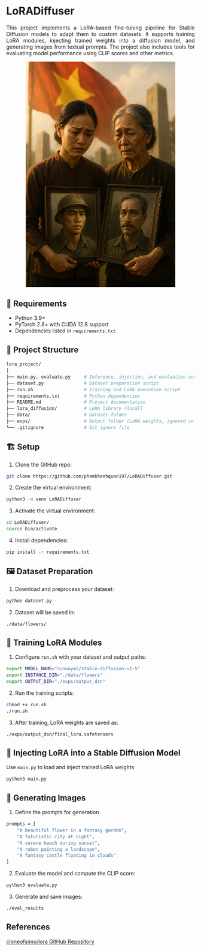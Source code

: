# LoRADiffuser
<p align="justify">
This project implements a LoRA-based fine-tuning pipeline for Stable Diffusion models to adapt them to custom datasets. It supports training LoRA modules, injecting trained weights into a diffusion model, and generating images from textual prompts. The project also includes tools for evaluating model performance using CLIP scores and other metrics.

</p>

<p align="center">
  <img src="./Hoabinh.png" alt="Main Figure" width="400"/>
</p>




## 🔧 Requirements
- Python 3.9+
- PyTorch 2.8+ with CUDA 12.8 support
- Dependencies listed in `requirements.txt`

## 📁 Project Structure
```bash
lora_project/
│
├── main.py, evaluate.py     # Inference, injection, and evaluation script
├── dataset.py               # Dataset preparation script
├── run.sh                   # Training and LoRA execution script
├── requirements.txt         # Python dependencies
├── README.md                # Project documentation
├── lora_diffusion/          # LoRA library (local)
├── data/                    # Dataset folder
├── exps/                    # Output folder (LoRA weights, ignored in git)
└── .gitignore               # Git ignore file
```
## 🏗️ Setup
1. Clone the GitHub repo:
```bash
git clone https://github.com/phamkhanhquan197/LoRADiffuser.git
```
2. Create the virtual environment:
```bash
python3 -m venv LoRADiffuser
```
3. Activate the virtual environment:
```bash
cd LoRADiffuser/
source bin/activate
```
4. Install dependencies:
```bash
pip install -r requirements.txt
```
## 🖼️ Dataset Preparation
1. Download and preprocess your dataset:
```bash
python dataset.py
```
2. Dataset will be saved in:
```bash
./data/flowers/
```
## 🧠 Training LoRA Modules
1. Configure `run.sh` with your dataset and output paths:
```bash
export MODEL_NAME="runwayml/stable-diffusion-v1-5"
export INSTANCE_DIR="./data/flowers"
export OUTPUT_DIR="./exps/output_dsn"
```
2. Run the training scripts:
```bash
chmod +x run.sh
./run.sh
```
3. After training, LoRA weights are saved as:
```bash
./exps/output_dsn/final_lora.safetensors
```
## 🔌 Injecting LoRA into a Stable Diffusion Model
Use `main.py` to load and inject trained LoRA weights
```bash
python3 main.py
```
## 🎨 Generating Images
1. Define the prompts for generation
```bash
prompts = [
    "A beautiful flower in a fantasy garden",
    "A futuristic city at night",
    "A serene beach during sunset",
    "A robot painting a landscape",
    "A fantasy castle floating in clouds"
]
```
2. Evaluate the model and compute the CLIP score:
```bash
python3 evaluate.py
```
3. Generate and save images:
```bash
./eval_results
```
## References

[cloneofsimo/lora GitHub Repository](https://github.com/cloneofsimo/lora)
